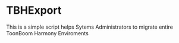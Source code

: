 # TBHExport
This is a simple script helps Sytems Administrators to migrate entire ToonBoom Harmony Enviroments 
